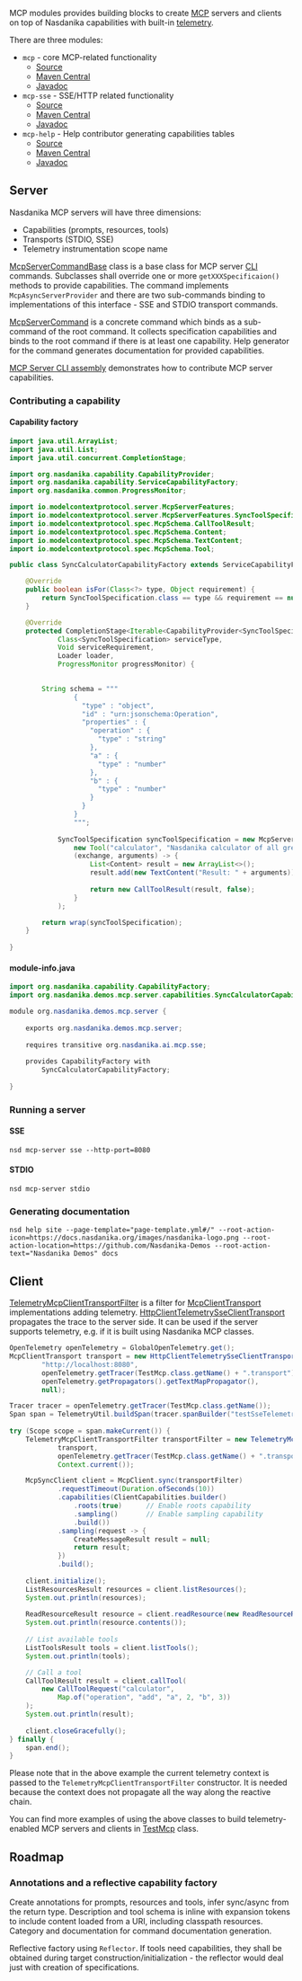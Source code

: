MCP modules provides building blocks to create [MCP](https://modelcontextprotocol.io/introduction) servers and clients on top of Nasdanika capabilities with built-in [telemetry](../../core/telemetry/index.html).

There are three modules:

* ``mcp`` - core MCP-related functionality
    * [Source](https://github.com/Nasdanika/ai/tree/main/mcp)
    * [Maven Central](https://central.sonatype.com/artifact/org.nasdanika.ai/mcp)
    * [Javadoc](https://javadoc.io/doc/org.nasdanika.ai/mcp)
* ``mcp-sse`` - SSE/HTTP related functionality
    * [Source](https://github.com/Nasdanika/ai/tree/main/mcp-sse)
    * [Maven Central](https://central.sonatype.com/artifact/org.nasdanika.ai/mcp-sse)
    * [Javadoc](https://javadoc.io/doc/org.nasdanika.ai/mcp-sse)
* ``mcp-help`` - Help contributor generating capabilities tables
    * [Source](https://github.com/Nasdanika/ai/tree/main/mcp-help)
    * [Maven Central](https://central.sonatype.com/artifact/org.nasdanika.ai/mcp-help)
    * [Javadoc](https://javadoc.io/doc/org.nasdanika.ai/mcp-help)

## Server

Nasdanika MCP servers will have three dimensions:

* Capabilities (prompts, resources, tools) 
* Transports (STDIO, SSE)
* Telemetry instrumentation scope name

[McpServerCommandBase](https://github.com/Nasdanika/ai/blob/main/mcp/src/main/java/org/nasdanika/ai/mcp/McpServerCommandBase.java) class is a base class for MCP server [CLI](../../core/cli/index.html) commands.
Subclasses shall override one or more ``getXXXSpecificaion()`` methods to provide capabilities. 
The command implements ``McpAsyncServerProvider`` and there are two sub-commands binding to implementations of this interface - SSE and STDIO transport commands.

[McpServerCommand](https://github.com/Nasdanika/ai/blob/main/mcp/src/main/java/org/nasdanika/ai/mcp/McpServerCommand.java) is a concrete command which binds as a sub-command of the root command.
It collects specification capabilities and binds to the root command if there is at least one capability.
Help generator for the command generates documentation for provided capabilities.

[MCP Server CLI assembly](https://nasdanika-demos.github.io/mcp-server/) demonstrates how to contribute MCP server capabilities.

### Contributing a capability

#### Capability factory

```java
import java.util.ArrayList;
import java.util.List;
import java.util.concurrent.CompletionStage;

import org.nasdanika.capability.CapabilityProvider;
import org.nasdanika.capability.ServiceCapabilityFactory;
import org.nasdanika.common.ProgressMonitor;

import io.modelcontextprotocol.server.McpServerFeatures;
import io.modelcontextprotocol.server.McpServerFeatures.SyncToolSpecification;
import io.modelcontextprotocol.spec.McpSchema.CallToolResult;
import io.modelcontextprotocol.spec.McpSchema.Content;
import io.modelcontextprotocol.spec.McpSchema.TextContent;
import io.modelcontextprotocol.spec.McpSchema.Tool;

public class SyncCalculatorCapabilityFactory extends ServiceCapabilityFactory<Void, SyncToolSpecification> {

    @Override
    public boolean isFor(Class<?> type, Object requirement) {
        return SyncToolSpecification.class == type && requirement == null;
    }

    @Override
    protected CompletionStage<Iterable<CapabilityProvider<SyncToolSpecification>>> createService(
            Class<SyncToolSpecification> serviceType, 
            Void serviceRequirement, 
            Loader loader,
            ProgressMonitor progressMonitor) {

        
        String schema = """
                {
                  "type" : "object",
                  "id" : "urn:jsonschema:Operation",
                  "properties" : {
                    "operation" : {
                      "type" : "string"
                    },
                    "a" : {
                      "type" : "number"
                    },
                    "b" : {
                      "type" : "number"
                    }
                  }
                }
                """;
            
            SyncToolSpecification syncToolSpecification = new McpServerFeatures.SyncToolSpecification(
                new Tool("calculator", "Nasdanika calculator of all great things", schema), 
                (exchange, arguments) -> {
                    List<Content> result = new ArrayList<>();
                    result.add(new TextContent("Result: " + arguments));
                    
                    return new CallToolResult(result, false);
                }
            );

        return wrap(syncToolSpecification);         
    }
    
}
```

#### module-info.java

```java
import org.nasdanika.capability.CapabilityFactory;
import org.nasdanika.demos.mcp.server.capabilities.SyncCalculatorCapabilityFactory;

module org.nasdanika.demos.mcp.server {
    
    exports org.nasdanika.demos.mcp.server;
    
    requires transitive org.nasdanika.ai.mcp.sse;
    
    provides CapabilityFactory with 
        SyncCalculatorCapabilityFactory;
                
}
```

### Running a server

#### SSE

```
nsd mcp-server sse --http-port=8080
```

#### STDIO

```
nsd mcp-server stdio
```

### Generating documentation

```
nsd help site --page-template="page-template.yml#/" --root-action-icon=https://docs.nasdanika.org/images/nasdanika-logo.png --root-action-location=https://github.com/Nasdanika-Demos --root-action-text="Nasdanika Demos" docs
```

## Client

[TelemetryMcpClientTransportFilter](https://github.com/Nasdanika/ai/blob/main/mcp/src/main/java/org/nasdanika/ai/mcp/TelemetryMcpClientTransportFilter.java) is a filter for [McpClientTransport](https://javadoc.io/doc/io.modelcontextprotocol.sdk/mcp/latest/io.modelcontextprotocol.sdk.mcp/io/modelcontextprotocol/spec/McpClientTransport.html) implementations adding telemetry.
[HttpClientTelemetrySseClientTransport](https://github.com/Nasdanika/ai/blob/main/mcp/src/main/java/org/nasdanika/ai/mcp/HttpClientTelemetrySseClientTransport.java) propagates the trace to the server side. 
It can be used if the server supports telemetry, e.g. if it is built using Nasdanika MCP classes.

```java
OpenTelemetry openTelemetry = GlobalOpenTelemetry.get();
McpClientTransport transport = new HttpClientTelemetrySseClientTransport(
        "http://localhost:8080", 
        openTelemetry.getTracer(TestMcp.class.getName() + ".transport"),
        openTelemetry.getPropagators().getTextMapPropagator(),
        null);

Tracer tracer = openTelemetry.getTracer(TestMcp.class.getName());       
Span span = TelemetryUtil.buildSpan(tracer.spanBuilder("testSseTelemetryClient")).startSpan();
        
try (Scope scope = span.makeCurrent()) {
    TelemetryMcpClientTransportFilter transportFilter = new TelemetryMcpClientTransportFilter(
            transport, 
            openTelemetry.getTracer(TestMcp.class.getName() + ".transportFilter"), 
            Context.current());         

    McpSyncClient client = McpClient.sync(transportFilter)
            .requestTimeout(Duration.ofSeconds(10))
            .capabilities(ClientCapabilities.builder()
                .roots(true)      // Enable roots capability
                .sampling()       // Enable sampling capability
                .build())
            .sampling(request -> {                  
                CreateMessageResult result = null;
                return result;
            })
            .build();       
    
    client.initialize();
    ListResourcesResult resources = client.listResources();
    System.out.println(resources);
    
    ReadResourceResult resource = client.readResource(new ReadResourceRequest("nasdanika://drawio"));           
    System.out.println(resource.contents());
    
    // List available tools
    ListToolsResult tools = client.listTools();
    System.out.println(tools);

    // Call a tool
    CallToolResult result = client.callTool(
        new CallToolRequest("calculator", 
            Map.of("operation", "add", "a", 2, "b", 3))
    );
    System.out.println(result);         
    
    client.closeGracefully();
} finally {
    span.end();
}
```

Please note that in the above example the current telemetry context is passed to the ``TelemetryMcpClientTransportFilter`` constructor. 
It is needed because the context does not propagate all the way along the reactive chain. 

You can find more examples of using the above classes to build telemetry-enabled MCP servers and clients in [TestMcp](https://github.com/Nasdanika/ai/blob/main/mcp-sse/src/test/java/org/nasdanika/ai/mcp/sse/tests/TestMcp.java) class.

## Roadmap

### Annotations and a reflective capability factory

Create annotations for prompts, resources and tools, infer sync/async from the return type.
Description and tool schema is inline with expansion tokens to include content loaded from a URI, including classpath resources.
Category and documentation for command documentation generation.

Reflective factory using ``Reflector``. 
If tools need capabilities, they shall be obtained during target construction/initialization - the reflector would deal just with creation of specifications.